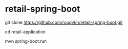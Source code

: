 # retail-spring-boot
git clone https://github.com/roudykh/retail-spring-boot.git

cd retail-application

mvn spring-boot:run
